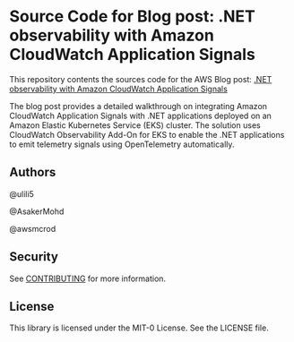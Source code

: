 # Source Code for Blog post: .NET observability with Amazon CloudWatch Application Signals

This repository contents the sources code for the AWS Blog post: [.NET observability with Amazon CloudWatch Application Signals](https://aws.amazon.com/blogs/modernizing-with-aws/dotnet-observability-cloudwatch-application-signals/)

The blog post provides a detailed walkthrough on integrating Amazon CloudWatch Application Signals with .NET applications deployed on an Amazon Elastic Kubernetes Service (EKS) cluster. The solution uses CloudWatch Observability Add-On for EKS to enable the .NET applications to emit telemetry signals using OpenTelemetry automatically.

## Authors

@ulili5

@AsakerMohd

@awsmcrod

## Security

See [CONTRIBUTING](CONTRIBUTING.md#security-issue-notifications) for more information.

## License

This library is licensed under the MIT-0 License. See the LICENSE file.
